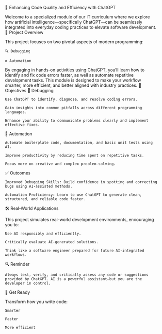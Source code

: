 🚀 Enhancing Code Quality and Efficiency with ChatGPT

Welcome to a specialized module of our IT curriculum where we explore how artificial intelligence—specifically ChatGPT—can be seamlessly integrated into everyday coding practices to elevate software development.
📌 Project Overview

This project focuses on two pivotal aspects of modern programming:

    🔍 Debugging

    ⚙️ Automation

By engaging in hands-on activities using ChatGPT, you’ll learn how to identify and fix code errors faster, as well as automate repetitive development tasks. This module is designed to make your workflow smarter, more efficient, and better aligned with industry practices.
🎯 Objectives
🐞 Debugging

    Use ChatGPT to identify, diagnose, and resolve coding errors.

    Gain insights into common pitfalls across different programming languages.

    Enhance your ability to communicate problems clearly and implement effective fixes.

🔁 Automation

    Automate boilerplate code, documentation, and basic unit tests using AI.

    Improve productivity by reducing time spent on repetitive tasks.

    Focus more on creative and complex problem-solving.

✅ Outcomes

    Improved Debugging Skills: Build confidence in spotting and correcting bugs using AI-assisted methods.

    Automation Proficiency: Learn to use ChatGPT to generate clean, structured, and reliable code faster.

🛠️ Real-World Applications

This project simulates real-world development environments, encouraging you to:

    Use AI responsibly and efficiently.

    Critically evaluate AI-generated solutions.

    Think like a software engineer prepared for future AI-integrated workflows.

🔍 Reminder

    Always test, verify, and critically assess any code or suggestions provided by ChatGPT. AI is a powerful assistant—but you are the developer in control.

🧠 Get Ready

Transform how you write code:

    Smarter

    Faster

    More efficient


